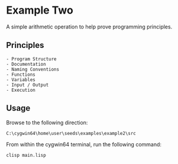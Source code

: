 # Example Two 

A simple arithmetic operation to help prove programming principles. 

## Principles 

    - Program Structure 
    - Documentation
    - Naming Conventions
    - Functions 
    - Variables 
    - Input / Output 
    - Execution
    

## Usage

Browse to the following direction: 

```
C:\cygwin64\home\user\seeds\examples\example2\src
```

From within the cygwin64 terminal, run the following command: 

```
clisp main.lisp
```


